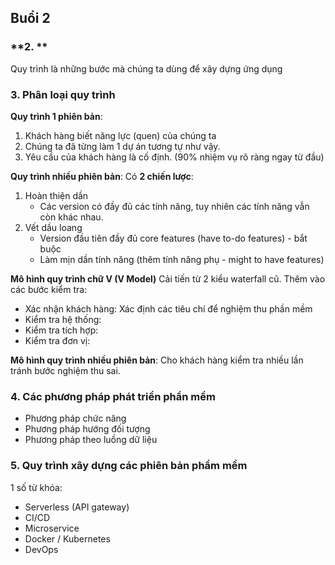  ## Buổi 2
### **2. **
Quy trình là những bước mà chúng ta dùng để xây dựng ứng dụng

### **3. Phân loại quy trình**
**Quy trình 1 phiên bản**:
1. Khách hàng biết năng lực (quen) của chúng ta
2. Chúng ta đã từng làm 1 dự án tương tự như vậy.
3. Yêu cầu của khách hàng là cố định. (90% nhiệm vụ rõ ràng ngay từ đầu)

**Quy trình nhiều phiên bản**:
Có **2 chiến lược**: 
1. Hoàn thiện dần
    - Các version có đầy đủ các tính năng, tuy nhiên các tính năng vẫn còn khác nhau.
2. Vết dầu loang
    - Version đầu tiên đầy đủ core features (have to-do features) - bắt buộc
    - Làm mịn dần tính năng (thêm tính năng phụ - might to have features)

**Mô hình quy trình chữ V (V Model)**
Cải tiến từ 2 kiểu waterfall cũ. Thêm vào các bước kiểm tra:
- Xác nhận khách hàng: Xác định các tiêu chí để nghiệm thu phần mềm
- Kiểm tra hệ thống:
- Kiểm tra tích hợp:
- Kiểm tra đơn vị:

**Mô hình quy trình nhiều phiên bản**:
Cho khách hàng kiểm tra nhiều lần tránh bước nghiệm thu sai.

### **4. Các phương pháp phát triển phần mềm**
- Phương pháp chức năng
- Phương pháp hướng đối tượng
- Phương pháp theo luồng dữ liệu 

### **5. Quy trình xây dựng các phiên bản phầm mềm**
1 số từ khóa:
- Serverless (API gateway)
- CI/CD
- Microservice
- Docker / Kubernetes
- DevOps
